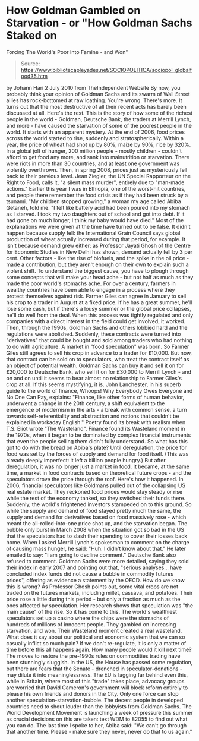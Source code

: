# How Goldman Gambled on Starvation - or "How Goldman Sachs Staked on 
Forcing The World's Poor Into Famine - and Won"

> Source: https://www.bibliotecapleyades.net/SOCIOPOLITICA/sociopol_globalfood35.htm

by
Johann Hari
2 July 2010
from
TheIndependent Website
By now, you probably think your opinion of Goldman Sachs and its swarm of
Wall Street allies has rock-bottomed at raw loathing.
You're wrong. There's more. It turns out that
the most destructive of all their recent acts has barely been discussed at
all. Here's the rest.
This is the story of how some of the richest
people in the world - Goldman, Deutsche Bank, the traders at Merrill Lynch,
and more - have caused the starvation of some of the poorest people in
the world.
It starts with an apparent mystery.
At the end of 2006, food prices across the world
started to rise, suddenly and stratospherically.
Within a year, the price of wheat had shot up by
80%, maize by 90%, rice by 320%. In a global jolt of hunger, 200 million
people - mostly children - couldn't afford to get food any more, and sank
into malnutrition or starvation. There were riots in more than 30 countries,
and at least one government was violently overthrown.
Then, in spring 2008, prices just as
mysteriously fell back to their previous level.
Jean Ziegler, the UN Special Rapporteur
on the
Right to Food, calls it,
"a silent mass murder", entirely due to
"man-made actions."
Earlier this year I was in Ethiopia, one of the
worst-hit countries, and people there remember the food crisis as if they
had been struck by a tsunami.
"My children stopped growing," a woman my
age called Abiba Getaneh, told me. "I felt like battery acid had
been poured into my stomach as I starved. I took my two daughters out of
school and got into debt. If it had gone on much longer, I think my baby
would have died."
Most of the explanations we were given at the
time have turned out to be false.
It didn't happen because supply fell: the
International Grain Council says global production of wheat actually
increased during that period, for example. It isn't because demand grew
either: as Professor Jayati Ghosh of the Centre for Economic Studies
in New Delhi has shown, demand actually fell by 3 per cent. Other factors -
like the rise of biofuels, and the spike in the oil price - made a
contribution, but they aren't enough on their own to explain such a violent
shift.
To understand the biggest cause, you have to plough through some concepts
that will make your head ache - but not half as much as they made the poor
world's stomachs ache.
For over a century, farmers in wealthy countries have been able to engage in
a process where they protect themselves against risk. Farmer Giles can agree
in January to sell his crop to a trader in August at a fixed price. If he
has a great summer, he'll lose some cash, but if there's a lousy summer or
the global price collapses, he'll do well from the deal.
When this process was tightly regulated and only
companies with a direct interest in the field could get involved, it worked.
Then, through the 1990s, Goldman Sachs and others lobbied hard and the
regulations were abolished. Suddenly, these contracts were turned into
"derivatives" that could be bought and sold among traders who had nothing to
do with agriculture.
A market in "food speculation" was born.
So Farmer Giles still agrees to sell his crop in advance to a trader for
£10,000. But now, that contract can be sold on to speculators, who treat the
contract itself as an object of potential wealth. Goldman Sachs can buy it
and sell it on for £20,000 to Deutsche Bank, who sell it on for £30,000 to
Merrill Lynch - and on and on until it seems to bear almost no relationship
to Farmer Giles's crop at all.
If this seems mystifying, it is.
John Lanchester, in his superb guide to
the world of finance,
Whoops! Why Everybody Owes Everyone and No One Can Pay,
explains:
"Finance, like other forms of human
behavior, underwent a change in the 20th century, a shift equivalent to
the emergence of modernism in the arts - a break with common sense, a
turn towards self-referentiality and abstraction and notions that
couldn't be explained in workaday English."
Poetry found its break with realism when T.S.
Eliot wrote "The
Wasteland".
Finance found its Wasteland moment in the 1970s,
when it began to be dominated by complex financial instruments that even the
people selling them didn't fully understand.
So what has this got to do with the bread on Abiba's plate?
Until deregulation, the price for food was set
by the forces of supply and demand for food itself. (This was already deeply
imperfect: it left a billion people hungry.) But after deregulation,
it was no longer just a market in food. It became, at the same time, a
market in food contracts based on theoretical future crops - and the
speculators drove the price through the roof.
Here's how it happened.
In 2006, financial speculators like Goldmans
pulled out of the collapsing US real estate market. They reckoned food
prices would stay steady or rise while the rest of the economy tanked, so
they switched their funds there. Suddenly, the world's frightened investors
stampeded on to this ground.
So while the supply and demand of food stayed pretty much the same, the
supply and demand for derivatives based on food massively rose - which meant
the all-rolled-into-one price shot up, and the starvation began. The bubble
only burst in March 2008 when the situation got so bad in the US that the
speculators had to slash their spending to cover their losses back home.
When I asked Merrill Lynch's spokesman to comment on the charge of causing
mass hunger, he said:
"Huh. I didn't know about that."
He later emailed to say:
"I am going to decline comment."
Deutsche Bank also refused to comment.
Goldman Sachs were more detailed, saying they
sold their index in early 2007 and pointing out that,
"serious analyses... have concluded index
funds did not cause a bubble in commodity futures prices", offering as
evidence a statement by the OECD.
How do we know this is wrong?
As Professor Ghosh points out, some vital crops
are not traded on the futures markets, including millet, cassava, and
potatoes. Their price rose a little during this period - but only a fraction
as much as the ones affected by speculation. Her research shows that
speculation was "the main cause" of the rise.
So it has come to this. The world's wealthiest speculators set up a casino
where the chips were the stomachs of hundreds of millions of innocent
people. They gambled on increasing starvation, and won. Their Wasteland
moment created a real wasteland.
What does it say about our political and
economic system that we can so casually inflict so much pain?
If we don't re-regulate, it is only a matter of time before this all happens
again. How many people would it kill next time? The moves to restore the
pre-1990s rules on commodities trading have been stunningly sluggish. In the
US, the House has passed some regulation, but there are fears that the
Senate - drenched in speculator-donations - may dilute it into
meaninglessness.
The EU is lagging far behind even this, while in
Britain, where most of this "trade" takes place, advocacy groups are worried
that David Cameron's government will block reform entirely to please his own
friends and donors in the City.
Only one force can stop another speculation-starvation-bubble. The decent
people in developed countries need to shout louder than the lobbyists from
Goldman Sachs. The World Development Movement is launching a week of
pressure this summer as crucial decisions on this are taken: text WDM to
82055 to find out what you can do.
The last time I spoke to her, Abiba said:
"We can't go through that another time.
Please - make sure they never, never do that to us again."
